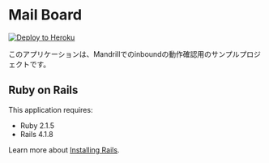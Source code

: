Mail Board
================

[![Deploy to Heroku](https://www.herokucdn.com/deploy/button.png)](https://heroku.com/deploy)

このアプリケーションは、Mandrillでのinboundの動作確認用のサンプルプロジェクトです。


Ruby on Rails
-------------

This application requires:

- Ruby 2.1.5
- Rails 4.1.8

Learn more about [Installing Rails](http://railsapps.github.io/installing-rails.html).
